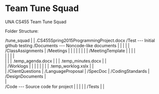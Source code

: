 # Team Tune Squad
UNA CS455 Team Tune Squad


Folder Structure:

/tune_squad
|
|
.CS455Spring2015ProgrammingProject.docx
/Test      --- Initial github testing
/Documents --- Noncode-like documents
|    |
|    |
|    /ClassAssignments
|    /Meetings
|    |     |
|    |     |
|    |     /MeetingTemplate
|    |     |    |        
|    |     |    |        
|    |     |    .temp_agenda.docx
|    |     |    .temp_minutes.docx
|    |     
|    /Worklogs
|    |     |
|    |     |
|    |     .temp_worklog.xslx
|    |      
|    /ClientQuestions
|    /LanguageProposal
|    /SpecDoc
|    /CodingStandards
|    /DesignDocuments
|    
|    
/Code   --- Source code for project
|   |
|   |
|   /Tests
|   |